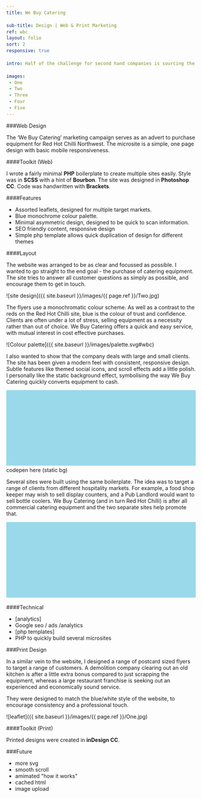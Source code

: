 ```yaml
---
title: We Buy Catering

sub-title: Design | Web & Print Marketing
ref: wbc
layout: folio
sort: 2
responsive: true

intro: Half of the challenge for second hand companies is sourcing the equipment. Unlike new stock that can often be supplied on demand, refurbishment retailers can only sell what they can get their hands on.

images:
 - One
 - Two
 - Three
 - Four
 - Five
---
```


###Web Design

The ‘We Buy Catering’ marketing campaign serves as an advert to purchase equipment for Red Hot Chilli Northwest. The microsite is a simple, one page design with basic mobile responsiveness.

####Toolkit (Web)

I wrote a fairly minimal **PHP** boilerplate to create multiple sites easily. Style was in **SCSS** with a hint of **Bourbon**. The site was designed in **Photoshop CC**. Code was handwritten with **Brackets**.

####Features
- Assorted leaflets, designed for multiple target markets.
- Blue monochrome colour palette.
- Minimal asymmetric design, designed to be quick to scan information.
- SEO friendly content, responsive design
- Simple php template allows quick duplication of design for different themes

####Layout

The website was arranged to be as clear and focussed as possible. I wanted to go straight to the end goal - the purchase of catering equipment. The site tries to answer all customer questions as simply as possible, and encourage them to get in touch.

![site design]({{ site.baseurl }}/images/{{ page.ref }}/Two.jpg)

The flyers use a monochromatic colour scheme. As well as a contrast to the reds on the Red Hot Chilli site, blue is the colour of trust and confidence. Clients are often under a lot of stress, selling equipment as a necessity rather than out of choice. We Buy Catering offers a quick and easy service, with mutual interest in cost effective purchases.

![Colour palette]({{ site.baseurl }}/images/palette.svg#wbc)

I also wanted to show that the company deals with large and small clients. The site has been given a modern feel with consistent, responsive design. Subtle features like themed social icons, and scroll effects add a little polish. I personally like the static background effect, symbolising the way We Buy Catering quickly converts equipment to cash.

![static BG](/images/placeholder.png)
codepen here (static bg)

Several sites were built using the same boilerplate. The idea was to target a range of clients from different hospitality markets. For example, a food shop keeper may wish to sell display counters, and a Pub Landlord would want to sell bottle coolers. We Buy Catering (and in turn Red Hot Chilli) is after all commercial catering equipment and the two separate sites help promote that.

![multi site](/images/placeholder.png)

####Technical
- [analytics]
- Google seo / ads /analytics
- [php templates]
- PHP to quickly build several microsites

###Print Design

In a similar vein to the website, I designed a range of postcard sized flyers to target a range of customers. A demolition company clearing out an old kitchen is after a little extra bonus compared to just scrapping the equipment, whereas a large restaurant franchise is seeking out an experienced and economically sound service.

They were designed to match the blue/white style of the website, to encourage consistency and a professional touch.

![leaflet]({{ site.baseurl }}/images/{{ page.ref }}/One.jpg)

####Toolkit (Print)

Printed designs were created in **inDesign CC**.

###Future
- more svg
- smooth scroll
- amimated "how it works"
- cached html
- image upload
